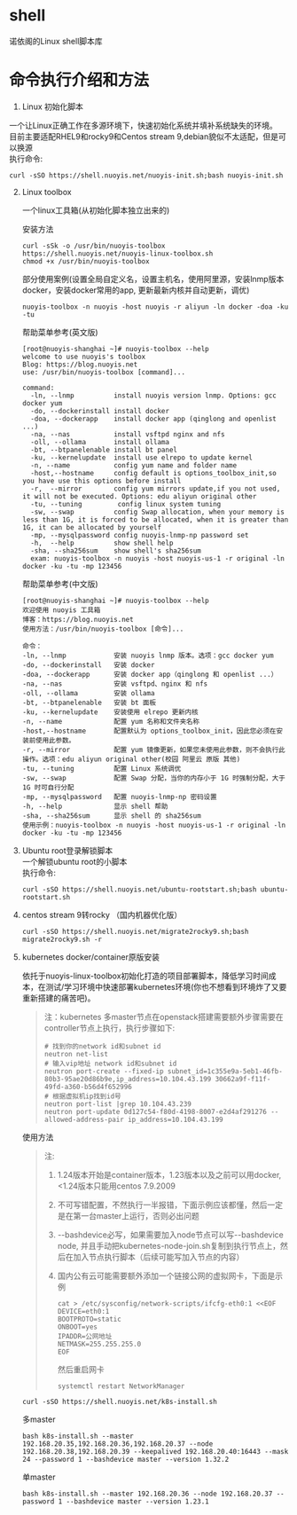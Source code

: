 # shell
诺依阁的Linux shell脚本库

# 命令执行介绍和方法  
1. Linux 初始化脚本  

  一个让Linux正确工作在多源环境下，快速初始化系统并填补系统缺失的环境。  
  目前主要适配RHEL9和rocky9和Centos stream 9,debian貌似不太适配，但是可以换源  
  执行命令:  

  ```
  curl -sSO https://shell.nuoyis.net/nuoyis-init.sh;bash nuoyis-init.sh
  ```
2. Linux toolbox

     一个linux工具箱(从初始化脚本独立出来的)  

     安装方法

     ```
   curl -sSk -o /usr/bin/nuoyis-toolbox https://shell.nuoyis.net/nuoyis-linux-toolbox.sh
   chmod +x /usr/bin/nuoyis-toolbox
     ```

    部分使用案例(设置全局自定义名，设置主机名，使用阿里源，安装lnmp版本docker，安装docker常用的app, 更新最新内核并自动更新，调优)

     ```
   nuoyis-toolbox -n nuoyis -host nuoyis -r aliyun -ln docker -doa -ku -tu
     ```

   帮助菜单参考(英文版)

   ```
   [root@nuoyis-shanghai ~]# nuoyis-toolbox --help
   welcome to use nuoyis's toolbox
   Blog: https://blog.nuoyis.net
   use: /usr/bin/nuoyis-toolbox [command]...
   
   command:
     -ln, --lnmp          install nuoyis version lnmp. Options: gcc docker yum
     -do, --dockerinstall install docker
     -doa, --dockerapp    install docker app (qinglong and openlist ...)
     -na, --nas           install vsftpd nginx and nfs
     -oll, --ollama       install ollama
     -bt, --btpanelenable install bt panel
     -ku, --kernelupdate  install use elrepo to update kernel
     -n, --name           config yum name and folder name
     -host,--hostname     config default is options_toolbox_init,so you have use this options before install
     -r,  --mirror        config yum mirrors update,if you not used, it will not be executed. Options: edu aliyun original other
     -tu, --tuning	       config linux system tuning
     -sw, --swap          config Swap allocation, when your memory is less than 1G, it is forced to be allocated, when it is greater than 1G, it can be allocated by yourself
     -mp, --mysqlpassword config nuoyis-lnmp-np password set  
     -h,  --help          show shell help
     -sha, --sha256sum    show shell's sha256sum
     exam: nuoyis-toolbox -n nuoyis -host nuoyis-us-1 -r original -ln docker -ku -tu -mp 123456
   ```

   帮助菜单参考(中文版)

   ```
   [root@nuoyis-shanghai ~]# nuoyis-toolbox --help
   欢迎使用 nuoyis 工具箱
   博客：https://blog.nuoyis.net
   使用方法：/usr/bin/nuoyis-toolbox [命令]...
   
   命令：
   -ln, --lnmp            安装 nuoyis lnmp 版本。选项：gcc docker yum
   -do, --dockerinstall   安装 docker
   -doa, --dockerapp      安装 docker app（qinglong 和 openlist ...）
   -na, --nas             安装 vsftpd、nginx 和 nfs
   -oll, --ollama         安装 ollama
   -bt, --btpanelenable   安装 bt 面板
   -ku, --kernelupdate    安装使用 elrepo 更新内核
   -n, --name             配置 yum 名称和文件夹名称
   -host,--hostname       配置默认为 options_toolbox_init，因此您必须在安装前使用此参数。
   -r, --mirror           配置 yum 镜像更新，如果您未使用此参数，则不会执行此操作。选项：edu aliyun original other(校园 阿里云 原版 其他)
   -tu, --tuning          配置 Linux 系统调优
   -sw, --swap            配置 Swap 分配，当你的内存小于 1G 时强制分配，大于 1G 时可自行分配
   -mp, --mysqlpassword   配置 nuoyis-lnmp-np 密码设置
   -h, --help             显示 shell 帮助
   -sha, --sha256sum      显示 shell 的 sha256sum
   使用示例：nuoyis-toolbox -n nuoyis -host nuoyis-us-1 -r original -ln docker -ku -tu -mp 123456
   ```

3. Ubuntu root登录解锁脚本  
   一个解锁ubuntu root的小脚本  
   执行命令:  

   ```
   curl -sSO https://shell.nuoyis.net/ubuntu-rootstart.sh;bash ubuntu-rootstart.sh
   ```

4. centos stream 9转rocky （国内机器优化版）

   ```
   curl -sSO https://shell.nuoyis.net/migrate2rocky9.sh;bash migrate2rocky9.sh -r
   ```

5. kubernetes docker/container原版安装

   依托于nuoyis-linux-toolbox初始化打造的项目部署脚本，降低学习时间成本，在测试/学习环境中快速部署kubernetes环境(你也不想看到环境炸了又要重新搭建的痛苦吧)。

   > 注：kubernetes 多master节点在openstack搭建需要额外步骤需要在controller节点上执行，执行步骤如下:
   >
   > ```
   > # 找到你的network id和subnet id
   > neutron net-list
   > # 输入vip地址 network id和subnet id
   > neutron port-create --fixed-ip subnet_id=1c355e9a-5eb1-46fb-80b3-95ae20d86b9e,ip_address=10.104.43.199 30662a9f-f11f-49fd-a360-b56d4f652996
   > # 根据虚拟机ip找到id号
   > neutron port-list |grep 10.104.43.239
   > neutron port-update 0d127c54-f80d-4198-8007-e2d4af291276 --allowed-address-pair ip_address=10.104.43.199
   > ```

   使用方法

   > 注: 
   >
   > 1. 1.24版本开始是container版本，1.23版本以及之前可以用docker,<1.24版本只能用centos 7.9.2009
   >
   > 2. 不可写错配置，不然执行一半报错，下面示例应该都懂，然后一定是在第一台master上运行，否则必出问题
   >
   > 3. --bashdevice必写，如果需要加入node节点可以写--bashdevice node, 并且手动把kubernetes-node-join.sh复制到执行节点上，然后在加入节点执行脚本（后续可能写加入节点的内容）
   >
   > 4. 国内公有云可能需要额外添加一个链接公网的虚拟网卡，下面是示例
   >
   >    ```
   >    cat > /etc/sysconfig/network-scripts/ifcfg-eth0:1 <<EOF
   >    DEVICE=eth0:1
   >    BOOTPROTO=static
   >    ONBOOT=yes
   >    IPADDR=公网地址
   >    NETMASK=255.255.255.0
   >    EOF
   >    ```
   >
   >    然后重启网卡
   >
   >    ```
   >    systemctl restart NetworkManager
   >    ```

   ```
   curl -sSO https://shell.nuoyis.net/k8s-install.sh
   ```

   多master

   ```
   bash k8s-install.sh --master 192.168.20.35,192.168.20.36,192.168.20.37 --node 192.168.20.38,192.168.20.39 --keepalived 192.168.20.40:16443 --mask 24 --password 1 --bashdevice master --version 1.32.2
   ```

   单master

   ```
   bash k8s-install.sh --master 192.168.20.36 --node 192.168.20.37 --password 1 --bashdevice master --version 1.23.1
   ```
